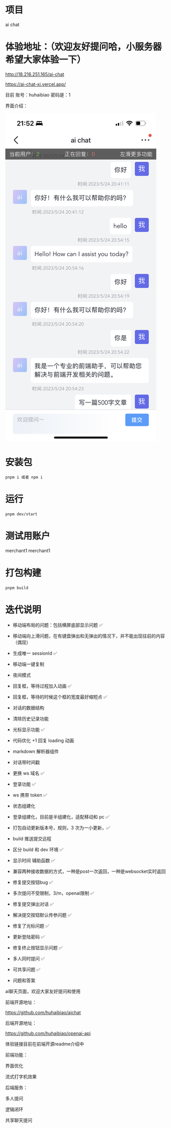 <!--
 * @Author: huhaibiao huhaibiao@do-global.com
 * @Date: 2023-03-28 15:47:00
 * @Description: 
-->
# 项目

ai chat

# 体验地址：（欢迎友好提问哈，小服务器希望大家体验一下）

http://18.216.251.165/ai-chat

https://ai-chat-xi.vercel.app/

目前 账号：huhaibiao 密码是：1

界面介绍：

![chat界面](./docs/01.jpeg)

# 安装包

`pnpm i 或者 npm i `

# 运行

`pnpm dev/start`

# 测试用账户

merchant1
merchant1

# 打包构建

`pnpm build`

# 迭代说明

- 移动端布局的问题：包括横屏底部显示问题 ✅
- 移动端向上滑问题，在有键盘弹出和无弹出的情况下，并不能出现往前的内容（偶现）
- 生成唯一 sessionId ✅
- 移动端一键复制
- 夜间模式

- 回复框，等待过程加入动画 ✅
- 回复框，等待的时候这个框的宽度最好缩短点 ✅

- 对话的数据结构
- 清除历史记录功能
- 光标显示功能 ✅
- 代码优化 +1 回复 loading 动画
- markdown 解析器组件
- 对话带时间戳

- 更换 ws 域名 ✅
- 登录功能 ✅
- ws 携带 token ✅
- 状态组建化
- 登录组建化，目前是半组建化，适配移动和 pc ✅
- 打包自动更新版本号，规则，3 次为一小更新，✅

- build 推送提交远程
- 区分 build 和 dev 环境 ✅


- 显示时间 辅助函数 ✅

- 兼容两种接收数据的方式，一种是post一次返回，一种是websocket实时返回
- 修复提交按钮bug ✅
- 多次提问不受限制，3/m，openai限制 ✅
- 修复提交弹出对话 ✅
- 解决提交按钮默认传参问题 ✅
- 修复了光标问题 ✅
- 更新登陆密码 ✅
- 修复终止按钮显示问题 ✅
- 多人同时提问 ✅
- 可共享问题 ✅

- 问题和答案


ai聊天页面，欢迎大家友好提问和使用

前端开源地址：

https://github.com/huhaibiao/aichat

后端开源地址：

https://github.com/huhaibiao/openai-api

体验链接目前在前端开源readme介绍中

前端功能：

界面优化

流式打字机效果

后端服务：

多人提问

逻辑闭环

共享聊天提问
